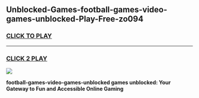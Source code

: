 
## Unblocked-Games-football-games-video-games-unblocked-Play-Free-zo094
<h3>
<a href="https://premium76.site?title=football-games-video-games-unblocked&ref=23A">CLICK TO PLAY</a></h3>
<hr>

<h3>
<a href="https://premium76.site?title=football-games-video-games-unblocked&ref=23A">CLICK 2 PLAY</a>
  
</h3>

<a href="https://premium76.site?title=football-games-video-games-unblocked&ref=23A"><img src="https://clearcache.store/games.png"></a>


**football-games-video-games-unblocked games unblocked: Your Gateway to Fun and Accessible Online Gaming**

